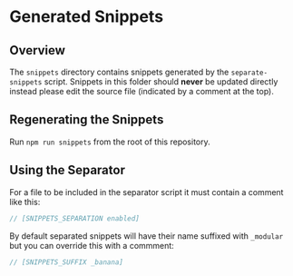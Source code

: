 # Generated Snippets	

## Overview	

The `snippets` directory contains snippets generated by the `separate-snippets` script.	
Snippets in this folder should **never** be updated directly instead please	
edit the source file (indicated by a comment at the top).	

## Regenerating the Snippets	

Run `npm run snippets` from the root of this repository.	

## Using the Separator	

For a file to be included in the separator script it must contain a comment like this:	

```js	
// [SNIPPETS_SEPARATION enabled]	
```	

By default separated snippets will have their name suffixed with `_modular`	
but you can override this with a commment:	

```js	
// [SNIPPETS_SUFFIX _banana]	
```
